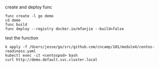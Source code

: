create and deploy func
```
func create -l go demo
cd demo
func build
func deploy --registry docker.io/mfanjie --build=false
```
test the function
```
k apply -f /Users/jesse/go/src/github.com/cncamp/101/module4/centos-readiness.yaml
kubectl exec -it <centospod> bash
curl http://demo.default.svc.cluster.local
```
